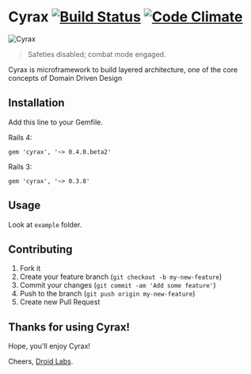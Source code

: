 # Cyrax [![Build Status](https://travis-ci.org/droidlabs/cyrax.png)](https://travis-ci.org/droidlabs/cyrax) [![Code Climate](https://codeclimate.com/github/droidlabs/cyrax.png)](https://codeclimate.com/github/droidlabs/cyrax) 
![Cyrax](http://images2.wikia.nocookie.net/__cb20121118042055/mk/images/thumb/4/44/CyraxMK9Render.png/322px-CyraxMK9Render.png)
> Safeties disabled; combat mode engaged.

Cyrax is microframework to build layered architecture, one of the core concepts of Domain Driven Design

## Installation

Add this line to your Gemfile.

Rails 4:

    gem 'cyrax', '~> 0.4.0.beta2'

Rails 3:

    gem 'cyrax', '~> 0.3.8'

## Usage

Look at `example` folder.

## Contributing

1. Fork it
2. Create your feature branch (`git checkout -b my-new-feature`)
3. Commit your changes (`git commit -am 'Add some feature'`)
4. Push to the branch (`git push origin my-new-feature`)
5. Create new Pull Request

## Thanks for using Cyrax!

Hope, you'll enjoy Cyrax!

Cheers, [Droid Labs](http://droidlabs.pro).